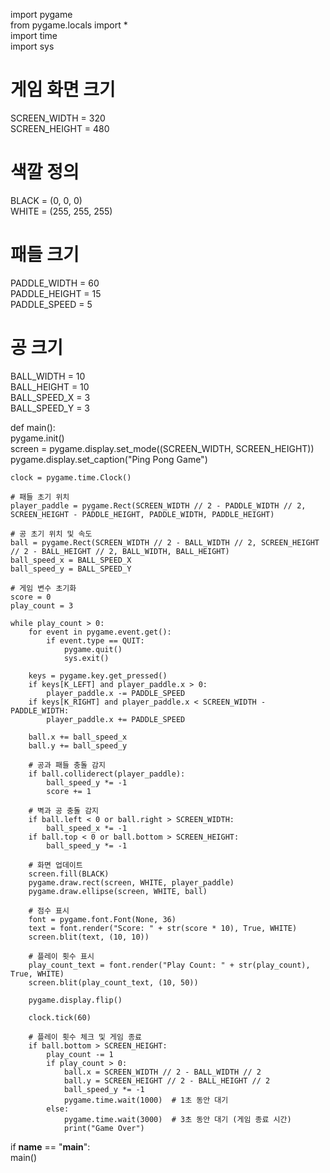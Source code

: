 import pygame  
from pygame.locals import *  
import time  
import sys  
  
# 게임 화면 크기  
SCREEN_WIDTH = 320  
SCREEN_HEIGHT = 480  
  
# 색깔 정의  
BLACK = (0, 0, 0)  
WHITE = (255, 255, 255)  
  
# 패들 크기  
PADDLE_WIDTH = 60  
PADDLE_HEIGHT = 15  
PADDLE_SPEED = 5  
  
# 공 크기  
BALL_WIDTH = 10  
BALL_HEIGHT = 10  
BALL_SPEED_X = 3  
BALL_SPEED_Y = 3  
  
def main():  
    pygame.init()  
    screen = pygame.display.set_mode((SCREEN_WIDTH, SCREEN_HEIGHT))  
    pygame.display.set_caption("Ping Pong Game")  
  
    clock = pygame.time.Clock()  
  
    # 패들 초기 위치  
    player_paddle = pygame.Rect(SCREEN_WIDTH // 2 - PADDLE_WIDTH // 2, SCREEN_HEIGHT - PADDLE_HEIGHT, PADDLE_WIDTH, PADDLE_HEIGHT)  
  
    # 공 초기 위치 및 속도  
    ball = pygame.Rect(SCREEN_WIDTH // 2 - BALL_WIDTH // 2, SCREEN_HEIGHT // 2 - BALL_HEIGHT // 2, BALL_WIDTH, BALL_HEIGHT)  
    ball_speed_x = BALL_SPEED_X  
    ball_speed_y = BALL_SPEED_Y  
  
    # 게임 변수 초기화  
    score = 0  
    play_count = 3  
  
    while play_count > 0:  
        for event in pygame.event.get():  
            if event.type == QUIT:  
                pygame.quit()  
                sys.exit()  
  
        keys = pygame.key.get_pressed()  
        if keys[K_LEFT] and player_paddle.x > 0:  
            player_paddle.x -= PADDLE_SPEED  
        if keys[K_RIGHT] and player_paddle.x < SCREEN_WIDTH - PADDLE_WIDTH:  
            player_paddle.x += PADDLE_SPEED  
  
        ball.x += ball_speed_x  
        ball.y += ball_speed_y  
  
        # 공과 패들 충돌 감지  
        if ball.colliderect(player_paddle):  
            ball_speed_y *= -1  
            score += 1  
  
        # 벽과 공 충돌 감지  
        if ball.left < 0 or ball.right > SCREEN_WIDTH:  
            ball_speed_x *= -1  
        if ball.top < 0 or ball.bottom > SCREEN_HEIGHT:  
            ball_speed_y *= -1  
  
        # 화면 업데이트  
        screen.fill(BLACK)  
        pygame.draw.rect(screen, WHITE, player_paddle)  
        pygame.draw.ellipse(screen, WHITE, ball)  
  
        # 점수 표시  
        font = pygame.font.Font(None, 36)  
        text = font.render("Score: " + str(score * 10), True, WHITE)  
        screen.blit(text, (10, 10))  
  
        # 플레이 횟수 표시  
        play_count_text = font.render("Play Count: " + str(play_count), True, WHITE)  
        screen.blit(play_count_text, (10, 50))  
  
        pygame.display.flip()  
   
        clock.tick(60)  
  
        # 플레이 횟수 체크 및 게임 종료 
        if ball.bottom > SCREEN_HEIGHT:  
            play_count -= 1  
            if play_count > 0:  
                ball.x = SCREEN_WIDTH // 2 - BALL_WIDTH // 2  
                ball.y = SCREEN_HEIGHT // 2 - BALL_HEIGHT // 2  
                ball_speed_y *= -1  
                pygame.time.wait(1000)  # 1초 동안 대기  
            else:  
                pygame.time.wait(3000)  # 3초 동안 대기 (게임 종료 시간)  
                print("Game Over")  
  
if __name__ == "__main__":  
    main()  
